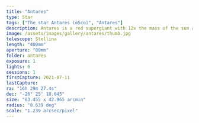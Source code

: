 ```yaml
---
title: "Antares"
type: Star
tags: ["The star Antares (αSco)", "Antares"]
description: Antares is a red supergiant with 12x the mass of the sun about 550 light years from the sun.
image: /assets/images/gallery/antares/thumb.jpg
telescope: Stellina
length: "400mm"
aperture: "80mm"
folder: antares
exposure: 1
lights: 6
sessions: 1 
firstCapture: 2021-07-11 
lastCapture:
ra: "16h 29m 27.4s"
dec: "-26° 25' 18.045"
size: "63.455 x 42.965 arcmin"
radius: "0.639 deg"
scale: "1.239 arcsec/pixel"
---
```

